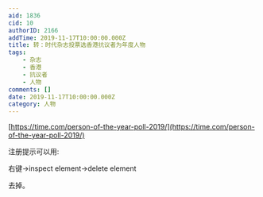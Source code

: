 ```yaml
---
aid: 1836
cid: 10
authorID: 2166
addTime: 2019-11-17T10:00:00.000Z
title: 转：时代杂志投票选香港抗议者为年度人物
tags:
    - 杂志
    - 香港
    - 抗议者
    - 人物
comments: []
date: 2019-11-17T10:00:00.000Z
category: 人物
---
```


[https://time.com/person-of-the-year-poll-2019/](https://time.com/person-of-the-year-poll-2019/)

注册提示可以用:

右键->inspect element->delete element

去掉。
